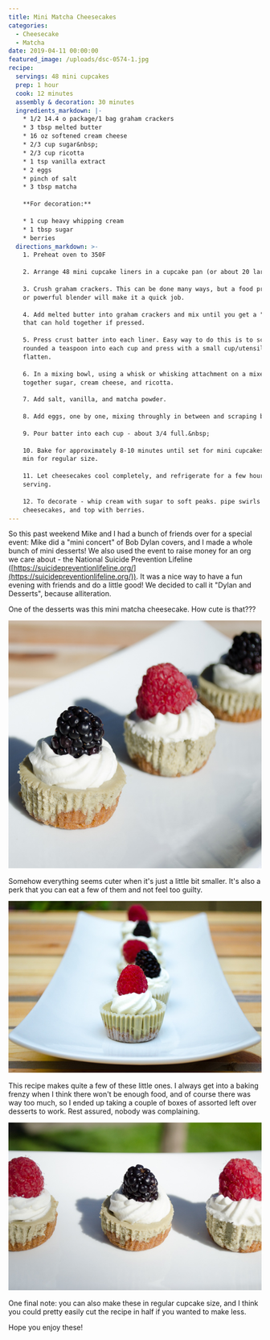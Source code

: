 ```yaml
---
title: Mini Matcha Cheesecakes
categories:
  - Cheesecake
  - Matcha
date: 2019-04-11 00:00:00
featured_image: /uploads/dsc-0574-1.jpg
recipe:
  servings: 48 mini cupcakes
  prep: 1 hour
  cook: 12 minutes
  assembly & decoration: 30 minutes
  ingredients_markdown: |-
    * 1/2 14.4 o package/1 bag graham crackers
    * 3 tbsp melted butter
    * 16 oz softened cream cheese
    * 2/3 cup sugar&nbsp;
    * 2/3 cup ricotta
    * 1 tsp vanilla extract
    * 2 eggs
    * pinch of salt
    * 3 tbsp matcha

    **For decoration:**

    * 1 cup heavy whipping cream
    * 1 tbsp sugar
    * berries
  directions_markdown: >-
    1. Preheat oven to 350F

    2. Arrange 48 mini cupcake liners in a cupcake pan (or about 20 large ones)

    3. Crush graham crackers. This can be done many ways, but a food processor
    or powerful blender will make it a quick job.

    4. Add melted butter into graham crackers and mix until you get a "batter"
    that can hold together if pressed.

    5. Press crust batter into each liner. Easy way to do this is to scoop a
    rounded a teaspoon into each cup and press with a small cup/utensil to
    flatten.

    6. In a mixing bowl, using a whisk or whisking attachment on a mixer, whisk
    together sugar, cream cheese, and ricotta.

    7. Add salt, vanilla, and matcha powder.

    8. Add eggs, one by one, mixing throughly in between and scraping bowl.

    9. Pour batter into each cup - about 3/4 full.&nbsp;

    10. Bake for approximately 8-10 minutes until set for mini cupcakes, or 20
    min for regular size.

    11. Let cheesecakes cool completely, and refrigerate for a few hours before
    serving.

    12. To decorate - whip cream with sugar to soft peaks. pipe swirls on
    cheesecakes, and top with berries.
---
```


So this past weekend Mike and I had a bunch of friends over for a special event: Mike did a "mini concert" of Bob Dylan covers, and I made a whole bunch of mini desserts\! We also used the event to raise money for an org we care about - the National Suicide Prevention Lifeline ([https://suicidepreventionlifeline.org/](https://suicidepreventionlifeline.org/)). It was a nice way to have a fun evening with friends and do a little good\! We decided to call it "Dylan and Desserts", because alliteration.&nbsp;

One of the desserts was this mini matcha cheesecake. How cute is that???&nbsp;

![](/uploads/dsc-0579.jpg)

Somehow everything seems cuter when it's just a little bit smaller. It's also a perk that you can eat a few of them and not feel too guilty.

![](/uploads/dsc-0469.jpg)

This recipe makes quite a few of these little ones. I always get into a baking frenzy when I think there won't be enough food, and of course there was way too much, so I ended up taking a couple of boxes of assorted left over desserts to work. Rest assured, nobody was complaining.

![](/uploads/dsc-0558.jpg)

One final note: you can also make these in regular cupcake size, and I think you could pretty easily cut the recipe in half if you wanted to make less.

Hope you enjoy these\!